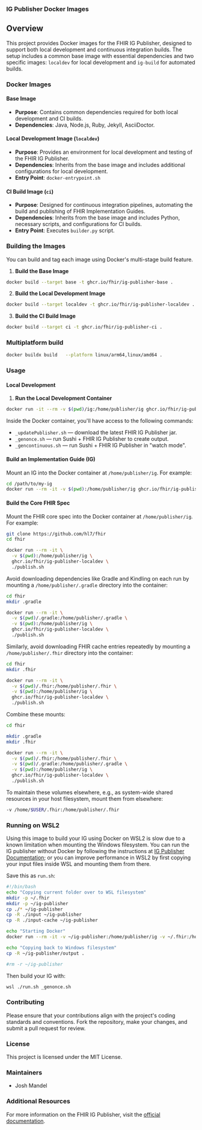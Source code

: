 ### IG Publisher Docker Images

## Overview

This project provides Docker images for the FHIR IG Publisher, designed to support both local development and continuous integration builds. The setup includes a common base image with essential dependencies and two specific images: `localdev` for local development and `ig-build` for automated builds.

### Docker Images

#### Base Image

- **Purpose**: Contains common dependencies required for both local development and CI builds.
- **Dependencies**: Java, Node.js, Ruby, Jekyll, AsciiDoctor.

#### Local Development Image (`localdev`)

- **Purpose**: Provides an environment for local development and testing of the FHIR IG Publisher.
- **Dependencies**: Inherits from the base image and includes additional configurations for local development.
- **Entry Point**: `docker-entrypoint.sh`

#### CI Build Image (`ci`)

- **Purpose**: Designed for continuous integration pipelines, automating the build and publishing of FHIR Implementation Guides.
- **Dependencies**: Inherits from the base image and includes Python, necessary scripts, and configurations for CI builds.
- **Entry Point**: Executes `builder.py` script.

### Building the Images

You can build and tag each image using Docker's multi-stage build feature.

1. **Build the Base Image**

```sh
docker build --target base -t ghcr.io/fhir/ig-publisher-base .
```

2. **Build the Local Development Image**

```sh
docker build --target localdev -t ghcr.io/fhir/ig-publisher-localdev .
```

3. **Build the CI Build Image**

```sh
docker build --target ci -t ghcr.io/fhir/ig-publisher-ci .
```

### Multiplatform build

```sh
docker buildx build   --platform linux/arm64,linux/amd64 .
```


### Usage

#### Local Development

1. **Run the Local Development Container**

```sh
docker run -it --rm -v $(pwd)/ig:/home/publisher/ig ghcr.io/fhir/ig-publisher-localdev
```

Inside the Docker container, you'll have access to the following commands:

- `_updatePublisher.sh` — download the latest FHIR IG Publisher jar.
- `_genonce.sh` — run Sushi + FHIR IG Publisher to create output.
- `_gencontinuous.sh` — run Sushi + FHIR IG Publisher in "watch mode".

#### Build an Implementation Guide (IG)

Mount an IG into the Docker container at `/home/publisher/ig`. For example:

```sh
cd /path/to/my-ig
docker run --rm -it -v $(pwd):/home/publisher/ig ghcr.io/fhir/ig-publisher-localdev
```

#### Build the Core FHIR Spec

Mount the FHIR core spec into the Docker container at `/home/publisher/ig`. For example:

```sh
git clone https://github.com/hl7/fhir
cd fhir

docker run --rm -it \
  -v $(pwd):/home/publisher/ig \
  ghcr.io/fhir/ig-publisher-localdev \
  ./publish.sh
```

Avoid downloading dependencies like Gradle and Kindling on each run by mounting a `/home/publisher/.gradle` directory into the container:

```sh
cd fhir
mkdir .gradle

docker run --rm -it \
  -v $(pwd)/.gradle:/home/publisher/.gradle \
  -v $(pwd):/home/publisher/ig \
  ghcr.io/fhir/ig-publisher-localdev \
  ./publish.sh
```

Similarly, avoid downloading FHIR cache entries repeatedly by mounting a `/home/publisher/.fhir` directory into the container:

```sh
cd fhir
mkdir .fhir

docker run --rm -it \
  -v $(pwd)/.fhir:/home/publisher/.fhir \
  -v $(pwd):/home/publisher/ig \
  ghcr.io/fhir/ig-publisher-localdev \
  ./publish.sh
```

Combine these mounts:

```sh
cd fhir

mkdir .gradle
mkdir .fhir

docker run --rm -it \
  -v $(pwd)/.fhir:/home/publisher/.fhir \
  -v $(pwd)/.gradle:/home/publisher/.gradle \
  -v $(pwd):/home/publisher/ig \
  ghcr.io/fhir/ig-publisher-localdev \
  ./publish.sh
```

To maintain these volumes elsewhere, e.g., as system-wide shared resources in your host filesystem, mount them from elsewhere:

```sh
-v /home/$USER/.fhir:/home/publisher/.fhir
```

### Running on WSL2

Using this image to build your IG using Docker on WSL2 is slow due to a known limitation when mounting the Windows filesystem. You can run the IG publisher without Docker by following the instructions at [IG Publisher Documentation](https://confluence.hl7.org/display/FHIR/IG+Publisher+Documentation#IGPublisherDocumentation-Installing); or you can improve performance in WSL2 by first copying your input files inside WSL and mounting them from there.

Save this as `run.sh`:

```sh
#!/bin/bash
echo "Copying current folder over to WSL filesystem"
mkdir -p ~/.fhir
mkdir -p ~/ig-publisher
cp ./* ~/ig-publisher
cp -R ./input ~/ig-publisher
cp -R ./input-cache ~/ig-publisher

echo "Starting Docker"
docker run --rm -it -v ~/ig-publisher:/home/publisher/ig -v ~/.fhir:/home/publisher/.fhir ghcr.io/fhir/ig-publisher-localdev "$@"

echo "Copying back to Windows filesystem"
cp -R ~/ig-publisher/output .

#rm -r ~/ig-publisher
```

Then build your IG with:

```sh
wsl ./run.sh _genonce.sh
```

### Contributing

Please ensure that your contributions align with the project's coding standards and conventions. Fork the repository, make your changes, and submit a pull request for review.

### License

This project is licensed under the MIT License.

### Maintainers

- Josh Mandel

### Additional Resources

For more information on the FHIR IG Publisher, visit the [official documentation](https://confluence.hl7.org/display/FHIR/IG+Publisher+Documentation).
